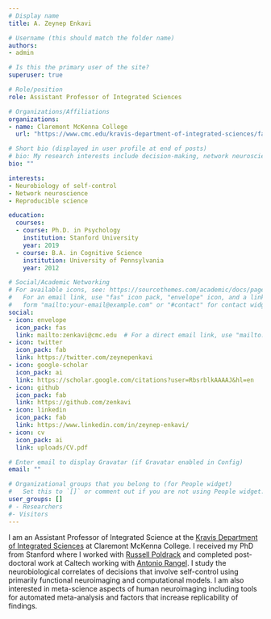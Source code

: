 ```yaml
---
# Display name
title: A. Zeynep Enkavi

# Username (this should match the folder name)
authors:
- admin

# Is this the primary user of the site?
superuser: true

# Role/position
role: Assistant Professor of Integrated Sciences

# Organizations/Affiliations
organizations:
- name: Claremont McKenna College
  url: "https://www.cmc.edu/kravis-department-of-integrated-sciences/faculty-and-staff"

# Short bio (displayed in user profile at end of posts)
# bio: My research interests include decision-making, network neuroscience, and reproducibility.
bio: ""

interests:
- Neurobiology of self-control
- Network neuroscience
- Reproducible science

education:
  courses:
  - course: Ph.D. in Psychology
    institution: Stanford University
    year: 2019
  - course: B.A. in Cognitive Science
    institution: University of Pennsylvania
    year: 2012

# Social/Academic Networking
# For available icons, see: https://sourcethemes.com/academic/docs/page-builder/#icons
#   For an email link, use "fas" icon pack, "envelope" icon, and a link in the
#   form "mailto:your-email@example.com" or "#contact" for contact widget.
social:
- icon: envelope
  icon_pack: fas
  link: mailto:zenkavi@cmc.edu  # For a direct email link, use "mailto:test@example.org".
- icon: twitter
  icon_pack: fab
  link: https://twitter.com/zeynepenkavi
- icon: google-scholar
  icon_pack: ai
  link: https://scholar.google.com/citations?user=RbsrblkAAAAJ&hl=en
- icon: github
  icon_pack: fab
  link: https://github.com/zenkavi
- icon: linkedin
  icon_pack: fab
  link: https://www.linkedin.com/in/zeynep-enkavi/
- icon: cv
  icon_pack: ai
  link: uploads/CV.pdf

# Enter email to display Gravatar (if Gravatar enabled in Config)
email: ""

# Organizational groups that you belong to (for People widget)
#   Set this to `[]` or comment out if you are not using People widget.
user_groups: []
# - Researchers
#- Visitors
---
```


I am an Assistant Professor of Integrated Science at the [Kravis Department of Integrated Sciences](https://www.cmc.edu/kravis-department-of-integrated-sciences/faculty-and-staff) at Claremont McKenna College. I received my PhD from Stanford where I worked with [Russell Poldrack](https://profiles.stanford.edu/russell-poldrack) and completed post-doctoral work at Caltech working with [Antonio Rangel](http://www.hss.caltech.edu/people/antonio-rangel). I study the neurobiological correlates of decisions that involve self-control using primarily functional neuroimaging and computational models. I am also interested in meta-science aspects of human neuroimaging including tools for automated meta-analysis and factors that increase replicability of findings.